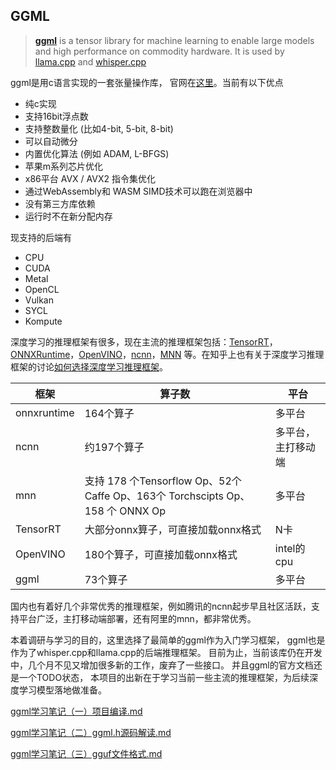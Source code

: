 ## GGML

> [**ggml**](https://github.com/ggerganov/ggml) is a tensor library for machine learning to enable large models and high performance on commodity hardware. It is used by [llama.cpp](https://github.com/ggerganov/llama.cpp) and [whisper.cpp](https://github.com/ggerganov/whisper.cpp)


ggml是用c语言实现的一套张量操作库， 官网在[这里](https://ggml.ai)。当前有以下优点

- 纯c实现
- 支持16bit浮点数
- 支持整数量化 (比如4-bit, 5-bit, 8-bit)
- 可以自动微分
- 内置优化算法 (例如 ADAM, L-BFGS)
- 苹果m系列芯片优化
- x86平台 AVX / AVX2 指令集优化
- 通过WebAssembly和 WASM SIMD技术可以跑在浏览器中
- 没有第三方库依赖
- 运行时不在新分配内存

现支持的后端有
- CPU
- CUDA
- Metal
- OpenCL
- Vulkan
- SYCL
- Kompute


深度学习的推理框架有很多，现在主流的推理框架包括：[TensorRT](https://developer.nvidia.com/tensorrt)，[ONNXRuntime](https://onnxruntime.ai/)，[OpenVINO](https://link.zhihu.com/?target=https%3A//www.intel.com/content/www/us/en/developer/tools/openvino-toolkit/overview.html)，[ncnn](https://link.zhihu.com/?target=https%3A//github.com/Tencent/ncnn)，[MNN](https://link.zhihu.com/?target=https%3A//github.com/alibaba/MNN) 等。在知乎上也有关于深度学习推理框架的讨论[如何选择深度学习推理框架](https://www.zhihu.com/question/346965029)。

| 框架          | 算子数                                                                  | 平台        |
|-------------|----------------------------------------------------------------------|-----------|
| onnxruntime | 164个算子                                                               | 多平台       |
| ncnn        | 约197个算子                                                              | 多平台，主打移动端 |
| mnn         | 支持 178 个Tensorflow Op、52个 Caffe Op、163个 Torchscipts Op、158 个 ONNX Op | 多平台       |
| TensorRT    | 大部分onnx算子，可直接加载onnx格式                                                | N卡        |
| OpenVINO    | 180个算子，可直接加载onnx格式                                                   | intel的cpu |
| ggml        | 73个算子                                                                | 多平台       |


国内也有着好几个非常优秀的推理框架，例如腾讯的ncnn起步早且社区活跃，支持平台广泛，主打移动端部署，还有阿里的mnn，都非常优秀。

本着调研与学习的目的，这里选择了最简单的ggml作为入门学习框架， ggml也是作为了whisper.cpp和llama.cpp的后端推理框架。
目前为止，当前该库仍在开发中，几个月不见又增加很多新的工作，废弃了一些接口。 
并且ggml的官方文档还是一个TODO状态，
本项目的出新在于学习当前一些主流的推理框架，为后续深度学习模型落地做准备。





[ggml学习笔记（一）项目编译.md](notes/ggml学习笔记（一）项目编译.md)

[ggml学习笔记（二）ggml.h源码解读.md](notes/ggml学习笔记（二）ggml.h源码解读.md)

[ggml学习笔记（三）gguf文件格式.md](notes/ggml学习笔记（三）gguf文件格式.md)
